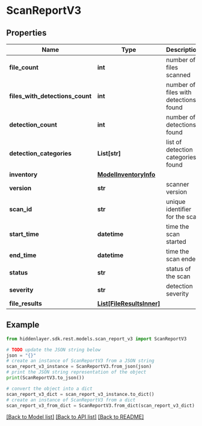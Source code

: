 # ScanReportV3


## Properties

Name | Type | Description | Notes
------------ | ------------- | ------------- | -------------
**file_count** | **int** | number of files scanned | 
**files_with_detections_count** | **int** | number of files with detections found | 
**detection_count** | **int** | number of detections found | 
**detection_categories** | **List[str]** | list of detection categories found | [optional] 
**inventory** | [**ModelInventoryInfo**](ModelInventoryInfo.md) |  | 
**version** | **str** | scanner version | 
**scan_id** | **str** | unique identifier for the scan | 
**start_time** | **datetime** | time the scan started | 
**end_time** | **datetime** | time the scan ended | [optional] 
**status** | **str** | status of the scan | 
**severity** | **str** | detection severity | [optional] 
**file_results** | [**List[FileResultsInner]**](FileResultsInner.md) |  | [optional] 

## Example

```python
from hiddenlayer.sdk.rest.models.scan_report_v3 import ScanReportV3

# TODO update the JSON string below
json = "{}"
# create an instance of ScanReportV3 from a JSON string
scan_report_v3_instance = ScanReportV3.from_json(json)
# print the JSON string representation of the object
print(ScanReportV3.to_json())

# convert the object into a dict
scan_report_v3_dict = scan_report_v3_instance.to_dict()
# create an instance of ScanReportV3 from a dict
scan_report_v3_from_dict = ScanReportV3.from_dict(scan_report_v3_dict)
```
[[Back to Model list]](../README.md#documentation-for-models) [[Back to API list]](../README.md#documentation-for-api-endpoints) [[Back to README]](../README.md)


